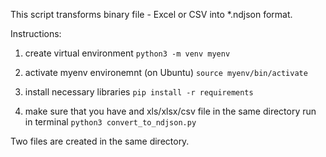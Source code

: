 This script transforms binary file - Excel or CSV into *.ndjson format.

Instructions:
1. create virtual environment
`python3 -m venv myenv`

2. activate myenv environemnt (on Ubuntu)
`source myenv/bin/activate`

3. install necessary libraries
`pip install -r requirements`

4. make sure that you have and xls/xlsx/csv file in the same directory
run in terminal `python3 convert_to_ndjson.py`

Two files are created in the same directory.